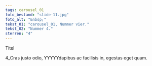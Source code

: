 ```yaml
---
tags: carousel_01
foto_bestand: "slide-11.jpg"
foto_alt: "&nbsp;"
tekst_01: "carousel_01, Nummer vier."
tekst_02: "Nummer 4."
sterren: "4"
---
```

Titel

4_Cras justo odio, YYYYYdapibus ac facilisis in, egestas eget quam.
